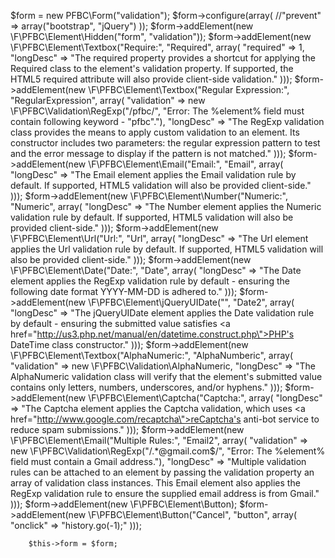 $form = new PFBC\Form("validation");
        $form->configure(array(
                //"prevent" => array("bootstrap", "jQuery")
        ));
        $form->addElement(new \F\PFBC\Element\Hidden("form", "validation"));
        $form->addElement(new \F\PFBC\Element\Textbox("Require:", "Required", array(
            "required" => 1,
            "longDesc" => "The required property provides a shortcut for applying the Required class to the element's validation property.  If supported, the HTML5 required attribute will also provide client-side validation."
        )));
        $form->addElement(new \F\PFBC\Element\Textbox("Regular Expression:", "RegularExpression", array(
            "validation" => new \F\PFBC\Validation\RegExp("/pfbc/", "Error: The %element% field must contain following keyword - \"pfbc\"."),
            "longDesc" => "The RegExp validation class provides the means to apply custom validation to an element.  Its constructor includes two parameters: the regular expression pattern to test and the error message to display if the pattern is not matched."
        )));
        $form->addElement(new \F\PFBC\Element\Email("Email:", "Email", array(
            "longDesc" => "The Email element applies the Email validation rule by default.  If supported, HTML5 validation will also be provided client-side."
        )));
        $form->addElement(new \F\PFBC\Element\Number("Numeric:", "Numeric", array(
            "longDesc" => "The Number element applies the Numeric validation rule by default.  If supported, HTML5 validation will also be provided client-side."
        )));
        $form->addElement(new \F\PFBC\Element\Url("Url:", "Url", array(
            "longDesc" => "The Url element applies the Url validation rule by default.  If supported, HTML5 validation will also be provided client-side."
        )));
        $form->addElement(new \F\PFBC\Element\Date("Date:", "Date", array(
            "longDesc" => "The Date element applies the RegExp validation rule by default - ensuring the following date format YYYY-MM-DD is adhered to."
        )));
        $form->addElement(new \F\PFBC\Element\jQueryUIDate("", "Date2", array(
            "longDesc" => "The jQueryUIDate element applies the Date validation rule by default - ensuring the submitted value satisfies <a href=\"http://us3.php.net/manual/en/datetime.construct.php\">PHP's DateTime class constructor</a>."
        )));
        $form->addElement(new \F\PFBC\Element\Textbox("AlphaNumeric:", "AlphaNumberic", array(
            "validation" => new \F\PFBC\Validation\AlphaNumeric,
            "longDesc" => "The AlphaNumeric validation class will verify that the element's submitted value contains only letters, numbers, underscores, and/or hyphens."
        )));
        $form->addElement(new \F\PFBC\Element\Captcha("Captcha:", array(
            "longDesc" => "The Captcha element applies the Captcha validation, which uses <a href=\"http://www.google.com/recaptcha\">reCaptcha's anti-bot service</a> to reduce spam submissions."
        )));
        $form->addElement(new \F\PFBC\Element\Email("Multiple Rules:", "Email2", array(
            "validation" => new \F\PFBC\Validation\RegExp("/.*@gmail.com$/", "Error: The %element% field must contain a Gmail address."),
            "longDesc" => "Multiple validation rules can be attached to an element by passing the validation property an array of validation class instances.  This Email element also applies the RegExp validation rule to ensure the supplied email address is from Gmail."
        )));
        $form->addElement(new \F\PFBC\Element\Button);
        $form->addElement(new \F\PFBC\Element\Button("Cancel", "button", array(
            "onclick" => "history.go(-1);"
        )));

        $this->form = $form;